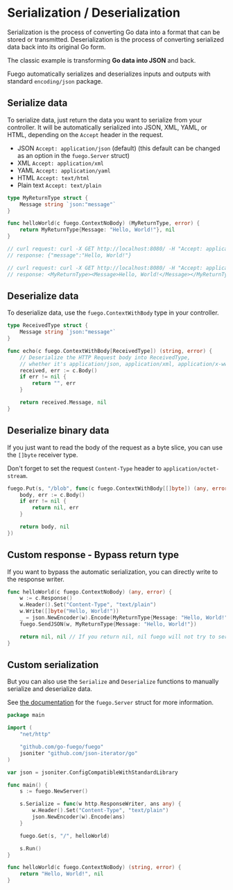 # Serialization / Deserialization

Serialization is the process of converting Go data into a format that can be stored or transmitted. Deserialization is the process of converting serialized data back into its original Go form.

The classic example is transforming **Go data into JSON** and back.

Fuego automatically serializes and deserializes inputs and outputs with standard `encoding/json` package.

## Serialize data

To serialize data, just return the data you want to serialize from your controller. It will be automatically serialized into JSON, XML, YAML, or HTML, depending on the `Accept` header in the request.

- JSON `Accept: application/json` (default) (this default can be changed as an option in the `fuego.Server` struct)
- XML `Accept: application/xml`
- YAML `Accept: application/yaml`
- HTML `Accept: text/html`
- Plain text `Accept: text/plain`

```go
type MyReturnType struct {
	Message string `json:"message"`
}

func helloWorld(c fuego.ContextNoBody) (MyReturnType, error) {
	return MyReturnType{Message: "Hello, World!"}, nil
}

// curl request: curl -X GET http://localhost:8080/ -H "Accept: application/json"
// response: {"message":"Hello, World!"}

// curl request: curl -X GET http://localhost:8080/ -H "Accept: application/xml"
// response: <MyReturnType><Message>Hello, World!</Message></MyReturnType>
```

## Deserialize data

To deserialize data, use the `fuego.ContextWithBody` type in your controller.

```go
type ReceivedType struct {
	Message string `json:"message"`
}

func echo(c fuego.ContextWithBody[ReceivedType]) (string, error) {
	// Deserialize the HTTP Request body into ReceivedType,
	// whether it's application/json, application/xml, application/x-www-form-urlencoded, etc.
	received, err := c.Body()
	if err != nil {
		return "", err
	}

	return received.Message, nil
}
```

## Deserialize binary data

If you just want to read the body of the request as a byte slice, you can use the `[]byte` receiver type.

Don't forget to set the request `Content-Type` header to `application/octet-stream`.

```go
fuego.Put(s, "/blob", func(c fuego.ContextWithBody[[]byte]) (any, error) {
	body, err := c.Body()
	if err != nil {
		return nil, err
	}

	return body, nil
})
```

## Custom response - Bypass return type

If you want to bypass the automatic serialization, you can directly write to the response writer.

```go
func helloWorld(c fuego.ContextNoBody) (any, error) {
	w := c.Response()
	w.Header().Set("Content-Type", "text/plain")
	w.Write([]byte("Hello, World!"))                                      // Write directly to the response writer.
	_ = json.NewEncoder(w).Encode(MyReturnType{Message: "Hello, World!"}) // You can also use json.NewEncoder(w).Encode to serialize data directly into JSON
	fuego.SendJSON(w, MyReturnType{Message: "Hello, World!"})             // Or use fuego.SendJSON to serialize data directly into JSON

	return nil, nil // If you return nil, nil fuego will not try to serialize a response
}
```

## Custom serialization

But you can also use the `Serialize` and `Deserialize` functions to manually serialize and deserialize data.

See [the documentation](https://pkg.go.dev/github.com/go-fuego/fuego#Server) for the `fuego.Server` struct for more information.

```go
package main

import (
	"net/http"

	"github.com/go-fuego/fuego"
	jsoniter "github.com/json-iterator/go"
)

var json = jsoniter.ConfigCompatibleWithStandardLibrary

func main() {
	s := fuego.NewServer()

	s.Serialize = func(w http.ResponseWriter, ans any) {
		w.Header().Set("Content-Type", "text/plain")
		json.NewEncoder(w).Encode(ans)
	}

	fuego.Get(s, "/", helloWorld)

	s.Run()
}

func helloWorld(c fuego.ContextNoBody) (string, error) {
	return "Hello, World!", nil
}
```
